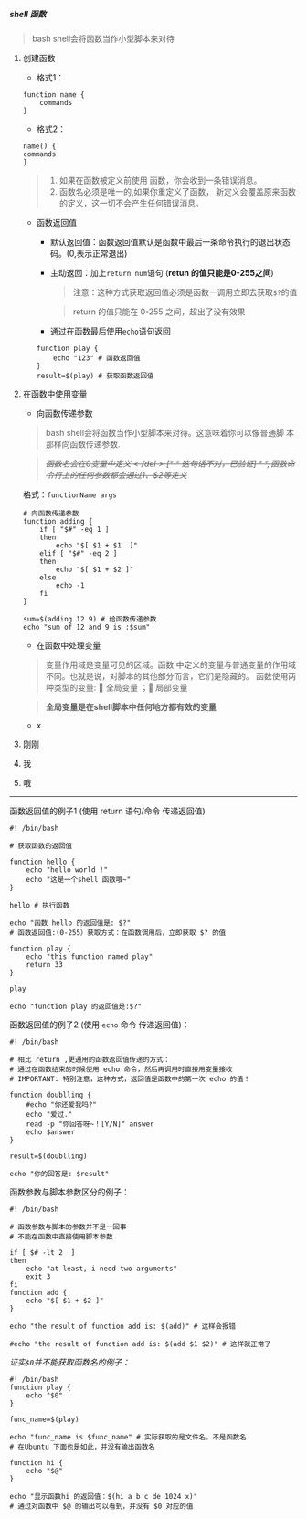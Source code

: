 ##### shell 函数
> bash shell会将函数当作小型脚本来对待


1. 创建函数

	* 格式1：
	
	```
	function name { 
		commands
	}
	```
	* 格式2：

	```
	name() { 
	commands 
	}
	```
	> 1. 如果在函数被定义前使用 函数，你会收到一条错误消息。
	> 2. 函数名必须是唯一的,如果你重定义了函数， 新定义会覆盖原来函数的定义，这一切不会产生任何错误消息。       

	* 函数返回值

		* 默认返回值：函数返回值默认是函数中最后一条命令执行的退出状态码。(0,表示正常退出)
		* 主动返回：加上`return num`语句 (**retun 的值只能是0-255之间**)
			
			> 注意：这种方式获取返回值必须是函数一调用立即去获取`$?`的值
			
			> return 的值只能在 0-255 之间，超出了没有效果
		* 通过在函数最后使用`echo`语句返回
		
		```
		function play {
			echo "123" # 函数返回值 
		}
		result=$(play) # 获取函数返回值
		```
2. 在函数中使用变量
	* 向函数传递参数
	
	> bash shell会将函数当作小型脚本来对待。这意味着你可以像普通脚 本那样向函数传递参数.
	
	> *<del>函数名会在$0 变量中定义</del>[**这句话不对，已验证]**,函数命令行上的任何参数都会通过$1、$2等定义*

	格式：`functionName args`
	
	```
	# 向函数传递参数
	function adding {
	    if [ "$#" -eq 1 ]
	    then
	        echo "$[ $1 + $1  ]"
	    elif [ "$#" -eq 2 ]
	    then
	        echo "$[ $1 + $2 ]"
	    else
	        echo -1
	    fi
	}
	
	sum=$(adding 12 9) # 给函数传递参数
	echo "sum of 12 and 9 is :$sum"

	```
	
	* 在函数中处理变量
	
	> 变量作用域是变量可见的区域。函数 中定义的变量与普通变量的作用域不同。也就是说，对脚本的其他部分而言，它们是隐藏的。
函数使用两种类型的变量:  全局变量 ； 局部变量
	
	> **全局变量是在shell脚本中任何地方都有效的变量**
	
	* x

3. 刚刚
4. 我
5. 哦


---------------------------------------------

函数返回值的例子1 (使用 return 语句/命令 传递返回值)

```
#! /bin/bash

# 获取函数的返回值

function hello {
    echo "hello world !"
    echo "这是一个shell 函数哦~"
}

hello # 执行函数

echo "函数 hello 的返回值是: $?" 
# 函数返回值:(0-255）获取方式：在函数调用后，立即获取 $? 的值

function play {
    echo "this function named play"
    return 33
}

play

echo "function play 的返回值是:$?"

```
函数返回值的例子2 (使用 `echo` 命令 传递返回值)：

```
#! /bin/bash

# 相比 return ,更通用的函数返回值传递的方式：
# 通过在函数结束的时候使用 echo 命令，然后再调用时直接用变量接收
# IMPORTANT: 特别注意，这种方式，返回值是函数中的第一次 echo 的值！

function doublling {
    #echo "你还爱我吗?"
    echo "爱过."
    read -p "你回答呀~！[Y/N]" answer
    echo $answer
}

result=$(doublling)

echo "你的回答是: $result"

```
函数参数与脚本参数区分的例子：

```
#! /bin/bash

# 函数参数与脚本的参数并不是一回事
# 不能在函数中直接使用脚本参数

if [ $# -lt 2  ]
then
    echo "at least, i need two arguments"
    exit 3
fi
function add {
    echo "$[ $1 + $2 ]"
}

echo "the result of function add is: $(add)" # 这样会报错

#echo "the result of function add is: $(add $1 $2)" # 这样就正常了

```

*证实`$0`并不能获取函数名的例子：*

```
#! /bin/bash
function play {
    echo "$0"
}

func_name=$(play)

echo "func_name is $func_name" # 实际获取的是文件名，不是函数名
# 在Ubuntu 下面也是如此，并没有输出函数名

function hi {
    echo "$@"
}

echo "显示函数hi 的返回值：$(hi a b c de 1024 x)"
# 通过对函数中 $@ 的输出可以看到，并没有 $0 对应的值

```